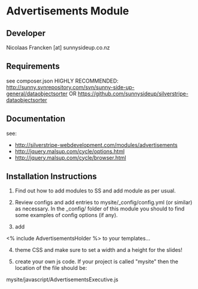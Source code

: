 Advertisements Module
================================================================================

Developer
-----------------------------------------------
Nicolaas Francken [at] sunnysideup.co.nz

Requirements
-----------------------------------------------
see composer.json
HIGHLY RECOMMENDED:
http://sunny.svnrepository.com/svn/sunny-side-up-general/dataobjectsorter
OR https://github.com/sunnysideup/silverstripe-dataobjectsorter

Documentation
-----------------------------------------------
see:
- http://silverstripe-webdevelopment.com/modules/advertisements
- http://jquery.malsup.com/cycle/options.html
- http://jquery.malsup.com/cycle/browser.html

Installation Instructions
-----------------------------------------------
1. Find out how to add modules to SS and add module as per usual.

2. Review configs and add entries to mysite/_config/config.yml
(or similar) as necessary.
In the _config/ folder of this module
you should to find some examples of config options (if any).

3. add

<% include AdvertisementsHolder %> to your templates...

4. theme CSS and make sure to set a width and a height for the slides!

5. create your own js code.  If your project is called "mysite" then the location of the file should be:

mysite/javascript/AdvertisementsExecutive.js
